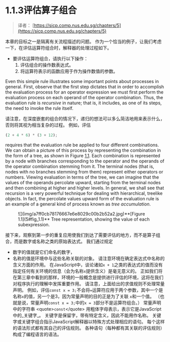 # 1.1.3评估算子组合

> 译者： [https://sicp.comp.nus.edu.sg/chapters/5](https://sicp.comp.nus.edu.sg/chapters/5)

<split>本章的目标之一是隔离有关流程描述的问题。 作为一个恰当的例子，让我们考虑一下，在评估运算符组合时，解释器的处理过程如下。

*   要评估运算符组合，请执行以下操作：
    1.  评估组合的操作数表达式。
    2.  将运算符表示的函数应用于作为操作数值的参数。

Even this simple rule illustrates some important points about processes in general. First, observe that the first step dictates that in order to accomplish the evaluation process for an operator expression we must first perform the evaluation process on each operand of the operator combination. Thus, the evaluation rule is _recursive_ in nature; that is, it includes, as one of its steps, the need to invoke the rule itself.

请注意，在深度嵌套的组合的情况下，递归的想法可以多么简洁地用来表示什么，否则将其视为相当复杂的过程。 例如，评估

```js
(2 + 4 * 6) * (3 + 12);
```

requires that the evaluation rule be applied to four different combinations. We can obtain a picture of this process by representing the combination in the form of a tree, as shown in Figure <ref name="fig:tree-comb-javascript">[1.1](5#fig_1.1)</ref>. Each combination is represented by a node with branches corresponding to the operator and the operands of the operator combination stemming from it. The terminal nodes (that is, nodes with no branches stemming from them) represent either operators or numbers. Viewing evaluation in terms of the tree, we can imagine that the values of the operands percolate upward, starting from the terminal nodes and then combining at higher and higher levels. In general, we shall see that recursion is a very powerful technique for dealing with hierarchical, treelike objects. In fact, the <quote>percolate values upward</quote> form of the evaluation rule is an example of a general kind of process known as _tree accumulation_.

<figure>![](img/a7ff0cb78176667e6e8029c00b2b52a2.jpg)**[Figure 1.1](5#fig_1.1)** Tree representation, showing the value of each subexpression.</figure></split>  <split>接下来，观察到第一步的重复应用使我们到达了需要评估的地方，而不是算子组合，而是数字或名称之类的原始表达式。 我们通过规定

*   数字的值就是它们命名的数字，
*   名称的值是环境中与这些名称关联的对象。</split>  <split>请注意环境在确定表达式中名称的含义方面的作用。 在JavaScript中，谈论诸如`x + 1`之类的表达式的值而没有指定任何有关环境的信息（会为名称`x`提供含义）是毫无意义的。 正如我们将在第三章中看到的那样，环境的一般概念是提供进行评估的环境，这将在我们对程序执行的理解中发挥重要作用。</split>  <split>请注意，上面给出的求值规则不处理常量声明。 例如，评估`const x = 3;`不会将`=`运算符应用于两个参数，其中一个是名称`x`的值，另一个是3，因为常量声明的目的正是为了关联 `x`和一个值。 （也就是说，常量声明`const x = 3;`中的`x = 3`部分不是运算符组合。）</split>  <split>常量声明中的字符串 &lt;quote&gt;`const`&lt;/quote&gt; 用粗体字母表示，表示它是JavaScript中的_关键字_。 关键字是保留字，带有特定含义，因此不能用作名称。 关键字或关键字组合指示JavaScript解释器以特殊方式处理相应的语句。 每个这样的语法形式都有其自己的评估规则。 各种语句（每种都有其关联的评估规则）构成了编程语言的语法。</split>